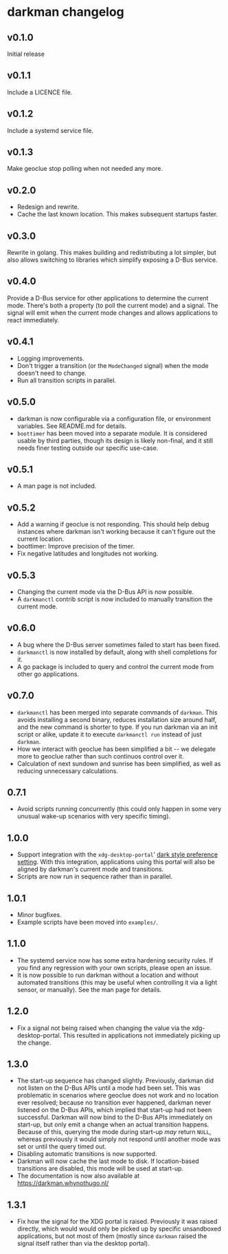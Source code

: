 darkman changelog
=================

## v0.1.0

Initial release

## v0.1.1

Include a LICENCE file.

## v0.1.2

Include a systemd service file.

## v0.1.3

Make geoclue stop polling when not needed any more.

## v0.2.0

- Redesign and rewrite.
- Cache the last known location. This makes subsequent startups faster.

## v0.3.0

Rewrite in golang. This makes building and redistributing a lot simpler, but
also allows switching to libraries which simplify exposing a D-Bus service.

## v0.4.0

Provide a D-Bus service for other applications to determine the current mode.
There's both a property (to poll the current mode) and a signal. The signal
will emit when the current mode changes and allows applications to react
immediately.

## v0.4.1

- Logging improvements.
- Don't trigger a transition (or the `ModeChanged` signal) when the mode doesn't
  need to change.
- Run all transition scripts in parallel.

## v0.5.0

- darkman is now configurable via a configuration file, or environment
  variables. See README.md for details.
- `boottimer` has been moved into a separate module. It is considered usable by
  third parties, though its design is likely non-final, and it still needs
  finer testing outside our specific use-case.

## v0.5.1

- A man page is not included.

## v0.5.2

- Add a warning if geoclue is not responding. This should help debug instances
  where darkman isn't working because it can't figure out the current location.
- boottimer: Improve precision of the timer.
- Fix negative latitudes and longitudes not working.

## v0.5.3

- Changing the current mode via the D-Bus API is now possible.
- A `darkmanctl` contrib script is now included to manually transition the
  current mode.

## v0.6.0

- A bug where the D-Bus server sometimes failed to start has been fixed.
- `darkmanctl` is now installed by default, along with shell completions for it.
- A go package is included to query and control the current mode from other go
  applications.

## v0.7.0

- `darkmanctl` has been merged into separate commands of `darkman`. This avoids
  installing a second binary, reduces installation size around half, and the
  new command is shorter to type. If you run darkman via an init script or
  alike, update it to execute `darkmanctl run` instead of just `darkman`.
- How we interact with geoclue has been simplified a bit -- we delegate more to
  geoclue rather than such continuos control over it.
- Calculation of next sundown and sunrise has been simplified, as well as
  reducing unnecessary calculations.

## 0.7.1

- Avoid scripts running concurrently (this could only happen in some very
  unusual wake-up scenarios with very specific timing).

## 1.0.0

- Support integration with the `xdg-desktop-portal`' [dark style preference
  setting][xdp]. With this integration, applications using this portal will
  also be aligned by darkman's current mode and transitions.
- Scripts are now run in sequence rather than in parallel.

[xdp]: https://github.com/flatpak/xdg-desktop-portal/issues/629

## 1.0.1

- Minor bugfixes.
- Example scripts have been moved into `examples/`.

## 1.1.0

- The systemd service now has some extra hardening security rules. If you find
  any regression with your own scripts, please open an issue.
- It is now possible to run darkman without a location and without automated
  transitions (this may be useful when controlling it via a light sensor, or
  manually). See the man page for details.

## 1.2.0

- Fix a signal not being raised when changing the value via the
  xdg-desktop-portal. This resulted in applications not immediately picking up
  the change.

## 1.3.0

- The start-up sequence has changed slightly. Previously, darkman did not listen
  on the D-Bus APIs until a mode had been set. This was problematic in
  scenarios where geoclue does not work and no location ever resolved; because
  no transition ever happened, darkman never listened on the D-Bus APIs, 
  which implied that start-up had not been successful.
  Darkman will now bind to the D-Bus APIs immediately on start-up, but only emit
  a change when an actual transition happens.
  Because of this, querying the mode during start-up _may_ return `NULL`,
  whereas previously it would simply not respond until another mode was set or
  until the query timed out.
- Disabling automatic transitions is now supported.
- Darkman will now cache the last mode to disk. If location-based transitions
  are disabled, this mode will be used at start-up.
- The documentation is now also available at https://darkman.whynothugo.nl/

## 1.3.1

- Fix how the signal for the XDG portal is raised. Previously it was raised
  directly, which would would only be picked up by specific unsandboxed
  applications, but not most of them (mostly since `darkman` raised the signal
  itself rather than via the desktop portal).
